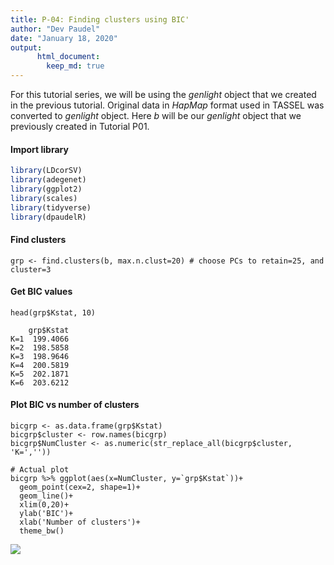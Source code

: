 ```yaml
---
title: P-04: Finding clusters using BIC'
author: "Dev Paudel"
date: "January 18, 2020"
output:
      html_document:
        keep_md: true
---
```

For this tutorial series, we will be using the _genlight_ object that we created in the previous tutorial. 
Original data in _HapMap_ format used in TASSEL was converted to _genlight_ object. 
Here _b_ will be our _genlight_ object that we previously created in Tutorial P01.

#### Import library

```r
library(LDcorSV)
library(adegenet)
library(ggplot2)
library(scales)
library(tidyverse)
library(dpaudelR)
```
#### Find clusters

```
grp <- find.clusters(b, max.n.clust=20) # choose PCs to retain=25, and cluster=3
```

#### Get BIC values

```
head(grp$Kstat, 10)
```

```
    grp$Kstat
K=1  199.4066
K=2  198.5858
K=3  198.9646
K=4  200.5819
K=5  202.1871
K=6  203.6212
```

#### Plot BIC vs number of clusters ####

```
bicgrp <- as.data.frame(grp$Kstat)
bicgrp$cluster <- row.names(bicgrp)
bicgrp$NumCluster <- as.numeric(str_replace_all(bicgrp$cluster, 'K=',''))

# Actual plot
bicgrp %>% ggplot(aes(x=NumCluster, y=`grp$Kstat`))+
  geom_point(cex=2, shape=1)+
  geom_line()+
  xlim(0,20)+
  ylab('BIC')+
  xlab('Number of clusters')+
  theme_bw()
```

![](https://rbiology.github.io/rbiologyimages/p04_bic.png)<!-- -->
